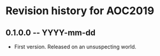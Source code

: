 # Revision history for AOC2019

## 0.1.0.0 -- YYYY-mm-dd

* First version. Released on an unsuspecting world.
